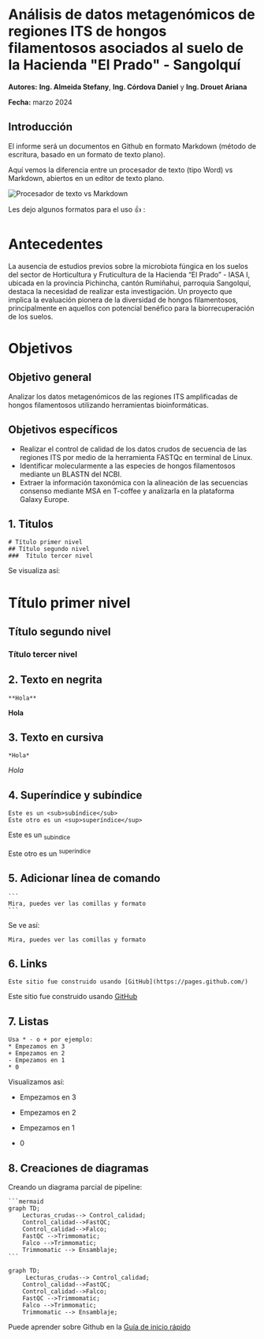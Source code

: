 # Análisis de datos metagenómicos de regiones ITS de hongos filamentosos asociados al suelo de la Hacienda "El Prado" - Sangolquí

**Autores:** 
**Ing. Almeida Stefany**, **Ing. Córdova Daniel** y **Ing. Drouet Ariana**

**Fecha:**  marzo 2024

## Introducción

El informe será un documentos en Github en formato Markdown (método de escritura, basado en un formato de texto plano).

Aquí vemos la diferencia entre un procesador de texto (tipo Word) vs Markdown, abiertos en un editor de texto plano. 

![Procesador de texto vs Markdown](/Proyecto_ejemplo/imagenes/editor_texto_plano.png)


Les dejo algunos formatos para el uso :+1: :

# Antecedentes

La ausencia de estudios previos sobre la microbiota fúngica en los suelos del sector de Horticultura y Fruticultura de la Hacienda “El Prado” - IASA I, ubicada en la provincia Pichincha, cantón Rumiñahui, parroquia Sangolquí, destaca la necesidad de realizar esta investigación. Un proyecto que implica la evaluación pionera de la diversidad de hongos filamentosos, principalmente en aquellos con potencial benéfico para la biorrecuperación de los suelos. 


# Objetivos

## Objetivo general
Analizar los datos metagenómicos de las regiones ITS amplificadas de hongos filamentosos utilizando herramientas bioinformáticas.

## Objetivos específicos
* Realizar el control de calidad de los datos crudos de secuencia de las regiones ITS por medio de la herramienta FASTQc en terminal de Linux.
* Identificar molecularmente a las especies de hongos filamentosos mediante un BLASTN del NCBI.
* Extraer la información taxonómica con la alineación de las secuencias consenso mediante MSA en T-coffee y analizarla en la plataforma Galaxy Europe. 


## 1. Titulos
```
# Título primer nivel
## Título segundo nivel
###  Título tercer nivel
```
Se visualiza así:
# Título primer nivel
## Título segundo nivel
###  Título tercer nivel

## 2. Texto en negrita
```
**Hola**
```
**Hola**

## 3. Texto en cursiva

```
*Hola*
```
*Hola*

## 4. Superíndice y subíndice
```
Este es un <sub>subíndice</sub> 
Este otro es un <sup>superíndice</sup> 
```
Este es un <sub>subíndice</sub> 

Este otro es un <sup>superíndice</sup>

## 5. Adicionar línea de comando

````
```
Mira, puedes ver las comillas y formato
```
````
Se ve así:

```
Mira, puedes ver las comillas y formato
```
## 6. Links
```
Este sitio fue construido usando [GitHub](https://pages.github.com/)
```
Este sitio fue construido usando [GitHub](https://pages.github.com/)

## 7. Listas
```
Usa * - o + por ejemplo:
* Empezamos en 3
+ Empezamos en 2
- Empezamos en 1
* 0
```

Visualizamos así:
* Empezamos en 3
+ Empezamos en 2
- Empezamos en 1
* 0

## 8. Creaciones de diagramas

Creando un diagrama parcial  de pipeline:
````
```mermaid
graph TD;
    Lecturas_crudas--> Control_calidad;
    Control_calidad-->FastQC;
    Control_calidad-->Falco;
    FastQC -->Trimmomatic;
    Falco -->Trimmomatic;
    Trimmomatic --> Ensamblaje;
```
````

```mermaid
graph TD;
     Lecturas_crudas--> Control_calidad;
    Control_calidad-->FastQC;
    Control_calidad-->Falco;
    FastQC -->Trimmomatic;
    Falco -->Trimmomatic;
    Trimmomatic --> Ensamblaje;
```



Puede aprender sobre Github en la [Guía de inicio rápido](https://docs.github.com/es/get-started/start-your-journey)
